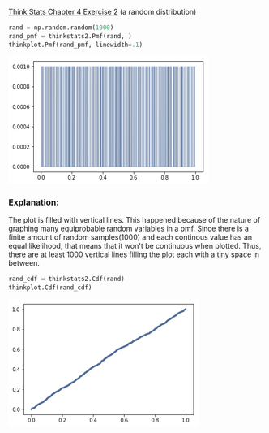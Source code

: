 [Think Stats Chapter 4 Exercise 2](http://greenteapress.com/thinkstats2/html/thinkstats2005.html#toc41) (a random distribution)

```python
rand = np.random.random(1000)
rand_pmf = thinkstats2.Pmf(rand, )
thinkplot.Pmf(rand_pmf, linewidth=.1)
```
![Probability Mass Function](https://github.com/tcbonds/dsp/blob/master/lessons/statistics/chap4pmf.png)

### Explanation:
The plot is filled with vertical lines. This happened because of the nature of graphing many equiprobable random variables in a pmf. Since there is a finite amount of random samples(1000) and each continous value has an equal likelihood, that means that it won't be continuous when plotted. Thus, there are at least 1000 vertical lines filling the plot each with a tiny space in between.  

```python
rand_cdf = thinkstats2.Cdf(rand)
thinkplot.Cdf(rand_cdf)
```
![Probability Mass Function](https://github.com/tcbonds/dsp/blob/master/lessons/statistics/chap4cdf.png)
